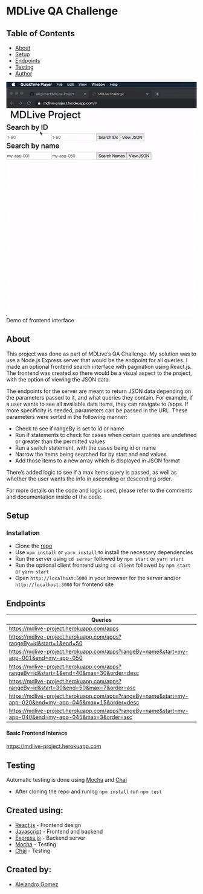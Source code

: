 # MDLive QA Challenge

## Table of Contents
- [About](#about)
- [Setup](#setup)
- [Endpoints](#endpoints)
- [Testing](#testing)
- [Author](#author)

![](IDSearchGif.gif)
<br>
Demo of frontend interface

## About <a name="about"></a>

This project was done as part of MDLive’s QA Challenge. My solution was to use a Node.js Express server that would be the endpoint for all queries. I made an optional frontend search interface with pagination using React.js. The frontend was created so there would be a visual aspect to the project, with the option of viewing the JSON data.

The endpoints for the server are meant to return JSON data depending on the parameters passed to it, and what queries they contain. For example, if a user wants to see all available data items, they can navigate to /apps. If more specificity is needed, parameters can be passed in the URL. These parameters were sorted in the following manner:

- Check to see if rangeBy is set to id or name
- Run if statements to check for cases when certain queries are undefined or greater than the permitted values
- Run a switch statement, with the cases being id or name
- Narrow the items being searched for by start and end values
- Add those items to a new array which is displayed in JSON format

There’s added logic to see if a max items query is passed, as well as whether the user wants the info in ascending or descending order. 

For more details on the code and logic used, please refer to the comments and documentation inside of the code.

## Setup <a name="setup"></a>

### Installation

*   Clone the [repo]('https://github.com/alegomez1/MDLive-project/')
*   Use ```npm install``` or ```yarn install``` to install the necessary dependencies
*   Run the server using ```cd server``` followed by ```npm start``` or ```yarn start```
*   Run the optional client frontend using ```cd client``` followed by ```npm start``` or ```yarn start```
*   Open ```http://localhost:5000``` in your browser for the server and/or ```http://localhost:3000``` for frontend site

## Endpoints <a name="endpoints"></a>

| Queries |
| --- |
| https://mdlive-project.herokuapp.com/apps |
| https://mdlive-project.herokuapp.com/apps?rangeBy=id&start=1&end=50 |
| https://mdlive-project.herokuapp.com/apps?rangeBy=name&start=my-app-001&end=my-app-050 |
| https://mdlive-project.herokuapp.com/apps?rangeBy=id&start=1&end=40&max=30&order=desc |
| https://mdlive-project.herokuapp.com/apps?rangeBy=id&start=30&end=50&max=7&order=asc |
| https://mdlive-project.herokuapp.com/apps?rangeBy=name&start=my-app-020&end=my-app-045&max=15&order=desc |
| https://mdlive-project.herokuapp.com/apps?rangeBy=name&start=my-app-040&end=my-app-045&max=3&order=asc |

#### Basic Frontend Interace
 https://mdlive-project.herokuapp.com
 
 ## Testing <a name="testing"></a>
 
Automatic testing is done using [Mocha](https://mochajs.org/) and [Chai](https://www.chaijs.com/)
- After cloning the repo and runing ```npm install``` run ```npm test```

## Created using:
* [React.js](https://reactjs.org/) - Frontend design
* [Javascript](https://www.javascript.com/) - Frontend and backend
* [Express.js](https://expressjs.com/) - Backend server
* [Mocha](https://mochajs.org/) - Testing
* [Chai](https://www.chaijs.com/) - Testing


## Created by: <a name="author"></a>
* [Alejandro Gomez](https://github.com/alegomez1)
